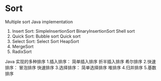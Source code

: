 # Sort

Multiple sort Java implementation 
1. Insert Sort: 
SimpleInsertionSort 
BinaryInsertionSort 
Shell sort 
2. Quick Sort: 
Bubble sort 
Quick sort 
3. Select Sort:
Select Sort
HeapSort
4. MergeSort
5. RadixSort 

Java 实现的多种排序
1.插入排序：
简单插入排序
折半插入排序
希尔排序
2.快速排序：
冒泡排序
快速排序
3.选择排序：
简单选择排序
堆排序
4.归并排序
5.基数排序
